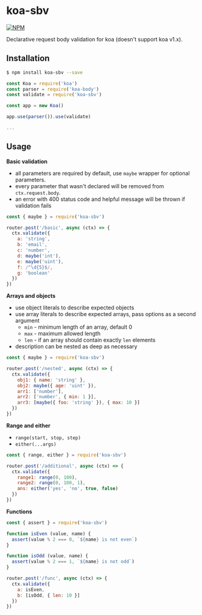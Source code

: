 # koa-sbv
[![NPM](https://nodei.co/npm/koa-sbv.png)](https://npmjs.org/package/koa-sbv)

Declarative request body validation for koa (doesn't support koa v1.x).

## Installation
```bash
$ npm install koa-sbv --save
```

```javascript
const Koa = require('koa')
const parser = require('koa-body')
const validate = require('koa-sbv')

const app = new Koa()

app.use(parser()).use(validate)

...

```

## Usage
**Basic validation**
* all parameters are required by default, use `maybe` wrapper for optional parameters.
* every parameter that wasn't declared will be removed from `ctx.request.body`.
* an error with 400 status code and helpful message will be thrown if validation fails

```javascript
const { maybe } = require('koa-sbv')

router.post('/basic', async (ctx) => {
  ctx.validate({
    a: 'string',
    b: 'email',
    c: 'number',
    d: maybe('int'),
    e: maybe('uint'),
    f: /^\d{5}$/,
    g: 'boolean'
  })
})
```

**Arrays and objects**
* use object literals to describe expected objects
* use array literals to describe expected arrays, pass options as a second argument
  * `min` - minimum length of an array, default 0
  * `max` - maximum allowed length
  * `len` - if an array should contain exactly `len` elements
* description can be nested as deep as necessary

```javascript
const { maybe } = require('koa-sbv')

router.post('/nested', async (ctx) => {
  ctx.validate({
    obj1: { name: 'string' },
    obj2: maybe({ age: 'uint' }),
    arr1: ['number'],
    arr2: ['number', { min: 1 }],
    arr3: [maybe({ foo: 'string' }), { max: 10 }]
  })
})
```

**Range and either**
* `range(start, stop, step)`
* `either(...args)`

```javascript
const { range, either } = require('koa-sbv')

router.post('/additional', async (ctx) => {
  ctx.validate({
    range1: range(0, 100),
    range2: range(0, 100, 1),
    ans: either('yes', 'no', true, false)
  })
})
```

**Functions**
```javascript
const { assert } = require('koa-sbv')

function isEven (value, name) {
  assert(value % 2 === 0, `${name} is not even`)
}

function isOdd (value, name) {
  assert(value % 2 === 1, `${name} is not odd`)
}

router.post('/func', async (ctx) => {
  ctx.validate({
    a: isEven,
    b: [isOdd, { len: 10 }]
  })
})
```
